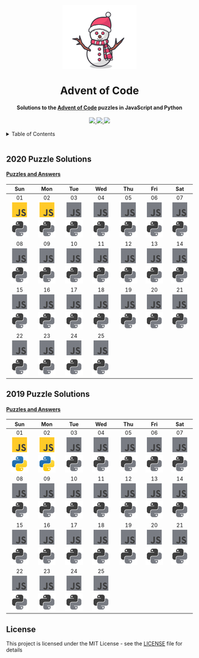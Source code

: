 <div align="center">
    <img src="assets/snowman.svg" width="200px">
    <h1 align="center">Advent of Code</h1>
</div>

<h4 align="center">Solutions to the <a href="https://adventofcode.com/">Advent of Code</a> puzzles in JavaScript and Python</h4>

<div align="center">
    <a href="https://twitter.com/CBStanley12">
        <img src="https://img.shields.io/badge/ -Follow @CBStanley12-1DA1F2?style=flat&logo=twitter&logoColor=white">
    </a>
    <a href="https://dev.to/cbstanley12">
        <img src="https://img.shields.io/badge/ -View DEV Profile-0A0A0A?style=flat&logo=dev.to">
    </a>
    <a href="https://linkedin.com/in/cbstanley12">
        <img src="https://img.shields.io/badge/ -Connect on LinkedIn-0077B5?style=flat&logo=linkedin">
    </a>
</div>

</br>

<details>
<summary>Table of Contents</summary>

    * [2020 Puzzle Solutions](#2020-puzzle-solutions)
    * [2019 Puzzle Solutions](#2019-puzzle-solutions)

</details>

</br>


## 2020 Puzzle Solutions

#### [Puzzles and Answers](2020/README.md)

| Sun | Mon | Tue | Wed | Thu | Fri | Sat |
| :-: | :-: | :-: | :-: | :-: | :-: | :-: |
| 01 </br> [![JavaScript](assets/js.svg)](2020/javascript/01_solution.js) [![Python Logo](assets/python-unfinished.svg)](2020/python/) | 02 </br> [![JavaScript](assets/js.svg)](2020/javascript/02.js) [![Python Logo](assets/python-unfinished.svg)](2020/python/) | 03 </br> [![JavaScript](assets/js-unfinished.svg)](2020/javascript/) [![Python Logo](assets/python-unfinished.svg)](2020/python/) | 04 </br> [![JavaScript](assets/js-unfinished.svg)](2020/javascript/) [![Python Logo](assets/python-unfinished.svg)](2020/python/) | 05 </br> [![JavaScript](assets/js-unfinished.svg)](2020/javascript/) [![Python Logo](assets/python-unfinished.svg)](2020/python/) | 06 </br> [![JavaScript](assets/js-unfinished.svg)](2020/javascript/) [![Python Logo](assets/python-unfinished.svg)](2020/python/) | 07 </br> [![JavaScript](assets/js-unfinished.svg)](2020/javascript) [![Python Logo](assets/python-unfinished.svg)](2019/python/) |
| 08 </br> [![JavaScript](assets/js-unfinished.svg)](2020/javascript/) [![Python Logo](assets/python-unfinished.svg)](2020/python/) | 09 </br> [![JavaScript](assets/js-unfinished.svg)](2020/javascript/) [![Python Logo](assets/python-unfinished.svg)](2020/python/02_solution.js) | 10 </br> [![JavaScript](assets/js-unfinished.svg)](2020/javascript/) [![Python Logo](assets/python-unfinished.svg)](2020/python/) | 11 </br> [![JavaScript](assets/js-unfinished.svg)](2020/javascript/) [![Python Logo](assets/python-unfinished.svg)](2020/python/) | 12 </br> [![JavaScript](assets/js-unfinished.svg)](2020/javascript/) [![Python Logo](assets/python-unfinished.svg)](2020/python/) | 13 </br> [![JavaScript](assets/js-unfinished.svg)](2020/javascript/) [![Python Logo](assets/python-unfinished.svg)](2020/python/) | 14 </br> [![JavaScript](assets/js-unfinished.svg)](2020/javascript/) [![Python Logo](assets/python-unfinished.svg)](2020/python/) |
| 15 </br> [![JavaScript](assets/js-unfinished.svg)](2020/javascript/) [![Python Logo](assets/python-unfinished.svg)](2020/python/) | 16 </br> [![JavaScript](assets/js-unfinished.svg)](2020/javascript/) [![Python Logo](assets/python-unfinished.svg)](2020/python/) | 17 </br> [![JavaScript](assets/js-unfinished.svg)](2020/javascript/) [![Python Logo](assets/python-unfinished.svg)](2020/python/) | 18 </br> [![JavaScript](assets/js-unfinished.svg)](2020/javascript/) [![Python Logo](assets/python-unfinished.svg)](2020/python/) | 19 </br> [![JavaScript](assets/js-unfinished.svg)](2020/javascript/) [![Python Logo](assets/python-unfinished.svg)](2020/python/) | 20 </br> [![JavaScript](assets/js-unfinished.svg)](2020/javascript/) [![Python Logo](assets/python-unfinished.svg)](2020/python/) | 21 </br> [![JavaScript](assets/js-unfinished.svg)](2020/javascript/) [![Python Logo](assets/python-unfinished.svg)](2020/python/) |
| 22 </br> [![JavaScript](assets/js-unfinished.svg)](2020/javascript/) [![Python Logo](assets/python-unfinished.svg)](2020/python/) | 23 </br> [![JavaScript](assets/js-unfinished.svg)](2020/javascript/) [![Python Logo](assets/python-unfinished.svg)](2020/python/) | 24 </br> [![JavaScript](assets/js-unfinished.svg)](2020/javascript/) [![Python Logo](assets/python-unfinished.svg)](2020/python/) | 25 </br> [![JavaScript](assets/js-unfinished.svg)](2020/javascript/) [![Python Logo](assets/python-unfinished.svg)](2020/python/) |


## 2019 Puzzle Solutions

#### [Puzzles and Answers](2019/README.md)

| Sun | Mon | Tue | Wed | Thu | Fri | Sat |
| :-: | :-: | :-: | :-: | :-: | :-: | :-: |
| 01 </br> [![JavaScript](assets/js.svg)](2019/javascript/01.js) [![Python Logo](assets/python.svg)](2019/python/01.py) | 02 </br> [![JavaScript](assets/js.svg)](2019/javascript/02.js) [![Python Logo](assets/python.svg)](2019/python/02.py) | 03 </br> [![JavaScript](assets/js-unfinished.svg)](2019/javascript/) [![Python Logo](assets/python-unfinished.svg)](2019/python/) | 04 </br> [![JavaScript](assets/js-unfinished.svg)](2019/javascript/) [![Python Logo](assets/python-unfinished.svg)](2019/python/) | 05 </br> [![JavaScript](assets/js-unfinished.svg)](2019/javascript/) [![Python Logo](assets/python-unfinished.svg)](2019/python/) | 06 </br> [![JavaScript](assets/js-unfinished.svg)](2019/javascript/) [![Python Logo](assets/python-unfinished.svg)](2019/python/) | 07 </br> [![JavaScript](assets/js-unfinished.svg)](2019/javascript) [![Python Logo](assets/python-unfinished.svg)](2019/python/) |
| 08 </br> [![JavaScript](assets/js-unfinished.svg)](2019/javascript/) [![Python Logo](assets/python-unfinished.svg)](2019/python/) | 09 </br> [![JavaScript](assets/js-unfinished.svg)](2019/javascript/) [![Python Logo](assets/python-unfinished.svg)](2019/python/02_solution.js) | 10 </br> [![JavaScript](assets/js-unfinished.svg)](2019/javascript/) [![Python Logo](assets/python-unfinished.svg)](2019/python/) | 11 </br> [![JavaScript](assets/js-unfinished.svg)](2019/javascript/) [![Python Logo](assets/python-unfinished.svg)](2019/python/) | 12 </br> [![JavaScript](assets/js-unfinished.svg)](2019/javascript/) [![Python Logo](assets/python-unfinished.svg)](2019/python/) | 13 </br> [![JavaScript](assets/js-unfinished.svg)](2019/javascript/) [![Python Logo](assets/python-unfinished.svg)](2019/python/) | 14 </br> [![JavaScript](assets/js-unfinished.svg)](2019/javascript/) [![Python Logo](assets/python-unfinished.svg)](2019/python/) |
| 15 </br> [![JavaScript](assets/js-unfinished.svg)](2019/javascript/) [![Python Logo](assets/python-unfinished.svg)](2019/python/) | 16 </br> [![JavaScript](assets/js-unfinished.svg)](2019/javascript/) [![Python Logo](assets/python-unfinished.svg)](2019/python/) | 17 </br> [![JavaScript](assets/js-unfinished.svg)](2019/javascript/) [![Python Logo](assets/python-unfinished.svg)](2019/python/) | 18 </br> [![JavaScript](assets/js-unfinished.svg)](2019/javascript/) [![Python Logo](assets/python-unfinished.svg)](2019/python/) | 19 </br> [![JavaScript](assets/js-unfinished.svg)](2019/javascript/) [![Python Logo](assets/python-unfinished.svg)](2019/python/) | 20 </br> [![JavaScript](assets/js-unfinished.svg)](2019/javascript/) [![Python Logo](assets/python-unfinished.svg)](2019/python/) | 21 </br> [![JavaScript](assets/js-unfinished.svg)](2019/javascript/) [![Python Logo](assets/python-unfinished.svg)](2019/python/) |
| 22 </br> [![JavaScript](assets/js-unfinished.svg)](2019/javascript/) [![Python Logo](assets/python-unfinished.svg)](2019/python/) | 23 </br> [![JavaScript](assets/js-unfinished.svg)](2019/javascript/) [![Python Logo](assets/python-unfinished.svg)](2019/python/) | 24 </br> [![JavaScript](assets/js-unfinished.svg)](2019/javascript/) [![Python Logo](assets/python-unfinished.svg)](2019/python/) | 25 </br> [![JavaScript](assets/js-unfinished.svg)](2019/javascript/) [![Python Logo](assets/python-unfinished.svg)](2019/python/) |

## License
This project is licensed under the MIT License - see the [LICENSE](LICENSE) file for details
